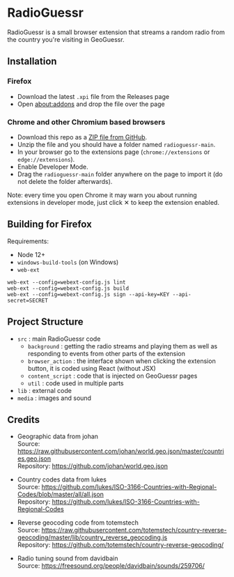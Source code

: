# RadioGuessr

RadioGuessr is a small browser extension that streams a random radio from the country you're visiting in GeoGuessr.

## Installation

### Firefox

- Download the latest `.xpi` file from the Releases page
- Open [about:addons](about:addons) and drop the file over the page

### Chrome and other Chromium based browsers

- Download this repo as a [ZIP file from GitHub](https://github.com/dzstara/radioguessr/archive/main.zip).
- Unzip the file and you should have a folder named `radioguessr-main`.
- In your browser go to the extensions page (`chrome://extensions` or `edge://extensions`).
- Enable Developer Mode.
- Drag the `radioguessr-main` folder anywhere on the page to import it (do not delete the folder afterwards).

Note: every time you open Chrome it may warn you about running extensions in developer mode, just click ✕ to keep the extension enabled.

## Building for Firefox

Requirements:

- Node 12+
- `windows-build-tools` (on Windows)
- `web-ext`

```
web-ext --config=webext-config.js lint
web-ext --config=webext-config.js build
web-ext --config=webext-config.js sign --api-key=KEY --api-secret=SECRET
```

## Project Structure

- `src` : main RadioGuessr code
  - `background` : getting the radio streams and playing them as well as responding to events from other parts of the extension
  - `browser_action` : the interface shown when clicking the extension button, it is coded using React (without JSX)
  - `content_script` : code that is injected on GeoGuessr pages
  - `util` : code used in multiple parts
- `lib` : external code
- `media` : images and sound

## Credits

- Geographic data from johan  
  Source: https://raw.githubusercontent.com/johan/world.geo.json/master/countries.geo.json  
  Repository: https://github.com/johan/world.geo.json

- Country codes data from lukes  
  Source: https://github.com/lukes/ISO-3166-Countries-with-Regional-Codes/blob/master/all/all.json  
  Repository: https://github.com/lukes/ISO-3166-Countries-with-Regional-Codes

- Reverse geocoding code from totemstech  
  Source: https://raw.githubusercontent.com/totemstech/country-reverse-geocoding/master/lib/country_reverse_geocoding.js  
  Repository: https://github.com/totemstech/country-reverse-geocoding/

- Radio tuning sound from davidbain  
  Source: https://freesound.org/people/davidbain/sounds/259706/
